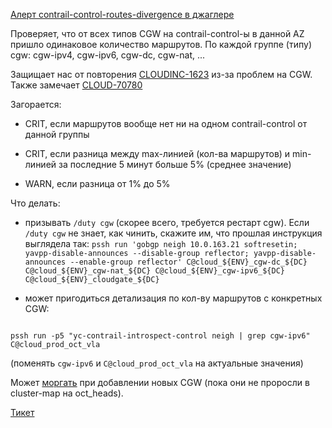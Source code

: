 [Алерт contrail-control-routes-divergence в джаглере](https://juggler.yandex-team.ru/aggregate_checks/?query=service%3Dcontrail-control-routes-divergence)

Проверяет, что от всех типов CGW на contrail-control-ы в данной AZ пришло одинаковое количество маршрутов. По каждой группе (типу) cgw: cgw-ipv4, cgw-ipv6, cgw-dc, cgw-nat, ...

Защищает нас от повторения [CLOUDINC-1623](https://st.yandex-team.ru/CLOUDINC-1623) из-за проблем на CGW. Также замечает [CLOUD-70780](https://st.yandex-team.ru/CLOUD-70780)

Загорается:

- CRIT, если маршрутов вообще нет ни на одном contrail-control от данной группы

- CRIT, если разница между max-линией (кол-ва маршрутов) и min-линией за последние 5 минут больше 5% (среднее значение)

- WARN, если разница от 1% до 5%

Что делать:

- призывать `/duty cgw` (скорее всего, требуется рестарт cgw). Если `/duty cgw` не знает, как чинить, скажите им, что прошлая инструкция выглядела так: `pssh run 'gobgp neigh 10.0.163.21 softresetin; yavpp-disable-announces --disable-group reflector; yavpp-disable-announces --enable-group reflector' C@cloud_${ENV}_cgw-dc_${DC} C@cloud_${ENV}_cgw-nat_${DC} C@cloud_${ENV}_cgw-ipv6_${DC} C@cloud_${ENV}_cloudgate_${DC}`

- может пригодиться детализация по кол-ву маршрутов с конкретных CGW:

```

pssh run -p5 "yc-contrail-introspect-control neigh | grep cgw-ipv6" C@cloud_prod_oct_vla

```

(поменять `cgw-ipv6` и `C@cloud_prod_oct_vla` на актуальные значения)

Может [моргать](https://bb.yandex-team.ru/projects/CLOUD/repos/yc-monitoring/pull-requests/88/overview?commentId=1548416) при добавлении новых CGW (пока они не проросли в cluster-map на oct_heads).

[Тикет](https://st.yandex-team.ru/CLOUD-72125)
